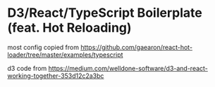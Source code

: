 # D3/React/TypeScript Boilerplate (feat. Hot Reloading)

most config copied from <https://github.com/gaearon/react-hot-loader/tree/master/examples/typescript>

d3 code from <https://medium.com/welldone-software/d3-and-react-working-together-353d12c2a3bc>

